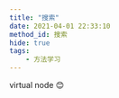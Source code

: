 ```yaml
---
title: "搜索"
date: 2021-04-01 22:33:10
method_id: 搜索
hide: true
tags:
    - 方法学习
---
```


virtual node 😊
